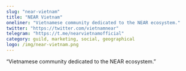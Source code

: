 ```yaml
---
slug: "near-vietnam"
title: "NEAR Vietnam"
oneliner: "Vietnamese community dedicated to the NEAR ecosystem."
twitter: "https://twitter.com/vietnamnear"
telegram: "https://t.me/nearvietnamofficial"
category: guild, marketing, social, geographical
logo: /img/near-vietnam.png
---
```


“Vietnamese community dedicated to the NEAR ecosystem.”
